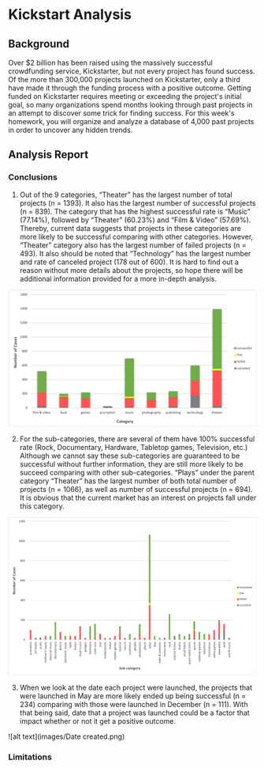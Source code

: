 # Kickstart Analysis 

## Background

Over $2 billion has been raised using the massively successful crowdfunding service, Kickstarter, but not every project has found success. Of the more than 300,000 projects launched on Kickstarter, only a third have made it through the funding process with a positive outcome.
Getting funded on Kickstarter requires meeting or exceeding the project's initial goal, so many organizations spend months looking through past projects in an attempt to discover some trick for finding success. For this week's homework, you will organize and analyze a database of 4,000 past projects in order to uncover any hidden trends.

## Analysis Report

### Conclusions 

1. Out of the 9 categories, “Theater” has the largest number of total projects (n = 1393). It also has the largest number of successful projects (n = 839). The category that has the highest successful rate is “Music” (77.14%), followed by “Theater” (60.23%) and “Film & Video” (57.69%). Thereby, current data suggests that projects in these categories are more likely to be successful comparing with other categories. However, “Theater” category also has the largest number of failed projects (n = 493). It also should be noted that “Technology” has the largest number and rate of canceled project (178 out of 600). It is hard to find out a reason without more details about the projects, so hope there will be additional information provided for a more in-depth analysis. 

![alt text](images/Category.png)


2. For the sub-categories, there are several of them have 100% successful rate (Rock, Documentary, Hardware, Tabletop games, Television, etc.) Although we cannot say these sub-categories are guaranteed to be successful without further information, they are still more likely to be succeed comparing with other sub-categories. “Plays” under the parent category “Theater” has the largest number of both total number of projects (n = 1066), as well as number of successful projects (n = 694). It is obvious that the current market has an interest on projects fall under this category.

![alt text](images/Sub-category.png)


3. When we look at the date each project were launched, the projects that were launched in May are more likely ended up being successful (n = 234) comparing with those were launched in December (n = 111). With that being said, date that a project was launched could be a factor that impact whether or not it get a positive outcome.  

![alt text](images/Date created.png)


### Limitations

